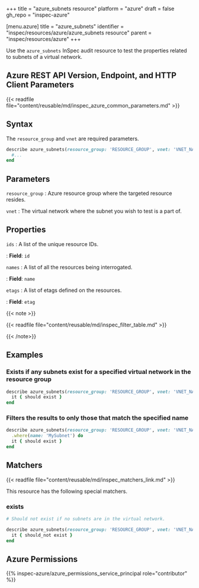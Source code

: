 +++
title = "azure_subnets resource"
platform = "azure"
draft = false
gh_repo = "inspec-azure"

[menu.azure]
title = "azure_subnets"
identifier = "inspec/resources/azure/azure_subnets resource"
parent = "inspec/resources/azure"
+++

Use the `azure_subnets` InSpec audit resource to test the properties related to subnets of a virtual network.

## Azure REST API Version, Endpoint, and HTTP Client Parameters

{{< readfile file="content/reusable/md/inspec_azure_common_parameters.md" >}}

## Syntax

The `resource_group` and `vnet` are required parameters.

```ruby
describe azure_subnets(resource_group: 'RESOURCE_GROUP', vnet: 'VNET_NAME') do
  #...
end
```

## Parameters

`resource_group`
: Azure resource group where the targeted resource resides.

`vnet`
: The virtual network where the subnet you wish to test is a part of.

## Properties

`ids`
: A list of the unique resource IDs.

: **Field**: `id`

`names`
: A list of all the resources being interrogated.

: **Field**: `name`

`etags`
: A list of etags defined on the resources.

: **Field**: `etag`

{{< note >}}

{{< readfile file="content/reusable/md/inspec_filter_table.md" >}}

{{< /note>}}

## Examples

### Exists if any subnets exist for a specified virtual network in the resource group

```ruby
describe azure_subnets(resource_group: 'RESOURCE_GROUP', vnet: 'VNET_NAME') do
  it { should exist }
end
```

### Filters the results to only those that match the specified name

```ruby
describe azure_subnets(resource_group: 'RESOURCE_GROUP', vnet: 'VNET_NAME')
  .where(name: 'MySubnet') do
  it { should exist }
end
```

## Matchers

{{< readfile file="content/reusable/md/inspec_matchers_link.md" >}}

This resource has the following special matchers.

### exists

```ruby
# Should not exist if no subnets are in the virtual network.

describe azure_subnets(resource_group: 'RESOURCE_GROUP', vnet: 'VNET_NAME') do
  it { should_not exist }
end
```

## Azure Permissions

{{% inspec-azure/azure_permissions_service_principal role="contributor" %}}
